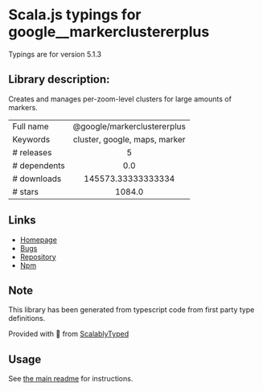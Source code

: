 
# Scala.js typings for google__markerclustererplus

Typings are for version 5.1.3

## Library description:
Creates and manages per-zoom-level clusters for large amounts of markers.

|                    |                 |
| ------------------ | :-------------: |
| Full name          | @google/markerclustererplus |
| Keywords           | cluster, google, maps, marker |
| # releases         | 5 |
| # dependents       | 0.0 |
| # downloads        | 145573.33333333334 |
| # stars            | 1084.0 |

## Links
- [Homepage](https://github.com/googlemaps/v3-utility-library/tree/master/markerclustererplus)
- [Bugs](https://github.com/googlemaps/v3-utility-library/issues)
- [Repository](https://github.com/googlemaps/v3-utility-library)
- [Npm](https://www.npmjs.com/package/%40google%2Fmarkerclustererplus)
    


## Note
This library has been generated from typescript code from first party type definitions.

Provided with :purple_heart: from [ScalablyTyped](https://github.com/oyvindberg/ScalablyTyped)

## Usage
See [the main readme](../../readme.md) for instructions.


